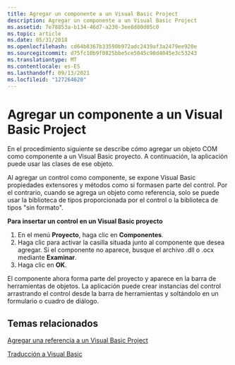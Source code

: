 ```yaml
---
title: Agregar un componente a un Visual Basic Project
description: Agregar un componente a un Visual Basic Project
ms.assetid: 7e78853a-b134-46d7-a230-3ee8d80d05c0
ms.topic: article
ms.date: 05/31/2018
ms.openlocfilehash: cd64b8367b33590b972adc2439af3a2479ee920e
ms.sourcegitcommit: d75fc10b9f0825bbe5ce5045c90d4045e3c53243
ms.translationtype: MT
ms.contentlocale: es-ES
ms.lasthandoff: 09/13/2021
ms.locfileid: "127264620"
---
```

# <a name="adding-a-component-to-a-visual-basic-project"></a>Agregar un componente a un Visual Basic Project

En el procedimiento siguiente se describe cómo agregar un objeto COM como componente a un Visual Basic proyecto. A continuación, la aplicación puede usar las clases de ese objeto.

Al agregar un control como componente, se expone Visual Basic propiedades extensores y métodos como si formasen parte del control. Por el contrario, cuando se agrega un objeto como referencia, solo se puede usar la biblioteca de tipos proporcionada por el control o la biblioteca de tipos "sin formato".

**Para insertar un control en un Visual Basic proyecto**

1.  En el menú **Proyecto**, haga clic en **Componentes**.
2.  Haga clic para activar la casilla situada junto al componente que desea agregar. Si el componente no aparece, busque el archivo .dll o .ocx mediante **Examinar**.
3.  Haga clic en **OK**.

El componente ahora forma parte del proyecto y aparece en la barra de herramientas de objetos. La aplicación puede crear instancias del control arrastrando el control desde la barra de herramientas y soltándolo en un formulario o cuadro de diálogo.

## <a name="related-topics"></a>Temas relacionados

<dl> <dt>

[Agregar una referencia a un Visual Basic Project](adding-a-reference-to-a-visual-basic-project.md)
</dt> <dt>

[Traducción a Visual Basic](translating-to-visual-basic.md)
</dt> </dl>

 

 




